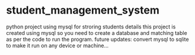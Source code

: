 # student_management_system
 python project using mysql for stroring students details
 this project is created using mysql so you need to create a database and matching table as per the code to run the program.
 future updates:
 convert mysql to sqlite to make it run on any device or machine...
